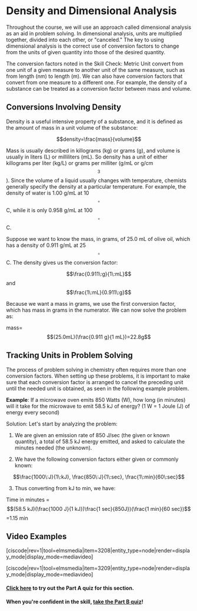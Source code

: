 # Density and Dimensional Analysis

Throughout the course, we will use an approach called dimensional analysis as an aid in problem solving. In dimensional analysis, units are multiplied together, divided into each other, or "canceled." The key to using dimensional analysis is the correct use of conversion factors to change from the units of given quantity into those of the desired quantity.

The conversion factors noted in the Skill Check: Metric Unit convert from one unit of a given measure to another unit of the same measure, such as from length (nm) to length (m). We can also have conversion factors that convert from one measure to a different one. For example, the density of a substance can be treated as a conversion factor between mass and volume.

## Conversions Involving Density

Density is a useful intensive property of a substance, and it is defined as the amount of mass in a unit volume of the substance:

$$density=\frac{mass}{volume}$$

Mass is usually described in killograms (kg) or grams (g), and volume is usually in liters (L) or milliliters (mL). So density has a unit of either killograms per liter (kg/L) or grams per milliter (g/mL or g/cm$$^3$$). Since the volume of a liquid usually changes with temperature, chemists generally specify the density at a particular temperature. For example, the density of water is 1.00 g/mL at 10 $$^{\circ}$$C, while it is only 0.958 g/mL at 100 $$^{\circ}$$C.

Suppose we want to know the mass, in grams, of 25.0 mL of olive oil, which has a density of 0.911 g/mL at 25 $$^{\circ}$$C. The density gives us the conversion factor:

$$\frac{0.911\:g}{1\:mL}$$ and $$\frac{1\:mL}{0.911\:g}$$

Because we want a mass in grams, we use the first conversion factor, which has mass in grams in the numerator. We can now solve the problem as:

mass=$$(25.0mL)(\frac{0.911 g}{1 mL})=22.8g$$


## Tracking Units in Problem Solving

The process of problem solving in chemistry often requires more than one conversion factors. When setting up these problems, it is important to make sure that each conversion factor is arranged to cancel the preceding unit until the needed unit is obtained, as seen in the following example problem.

**Example**: If a microwave oven emits 850 Watts (W), how long (in minutes) will it take for the microwave to emit 58.5 kJ of energy? (1 W = 1 Joule (J) of energy every second)

Solution: Let's start by analyzing the problem:

1) We are given an emission rate of 850 J/sec (the given or known quantity), a total of 58.5 kJ energy emitted, and asked to calculate the minutes needed (the unknown).

2) We have the following conversion factors either given or commonly known:

$$\frac{1000\:J}{1\:kJ}, \frac{850\:J}{1\:sec}, \frac{1\:min}{60\:sec}$$

3) Thus converting from kJ to min, we have:

Time in minutes =$$(58.5 kJ)(\frac{1000 J}{1 kJ})\frac{1 sec}{850J})(\frac{1 min}{60 sec})$$=1.15 min

## Video Examples

[ciscode|rev=1|tool=elmsmedia|item=3208|entity_type=node|render=display_mode|display_mode=mediavideo]


[ciscode|rev=1|tool=elmsmedia|item=3209|entity_type=node|render=display_mode|display_mode=mediavideo]


#### **[Click here](https://psu.instructure.com/courses/1924663/quizzes/3367095 "Conversions Part A") to try out the Part A quiz for this section.**

#### **When you're confident in the skill, [take the Part B quiz](https://psu.instructure.com/courses/1924663/quizzes/3367101 "Conversions Part B")!**
